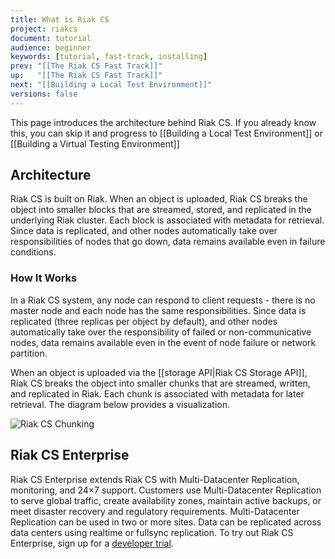 ```yaml
---
title: What is Riak CS
project: riakcs
document: tutorial
audience: beginner
keywords: [tutorial, fast-track, installing]
prev: "[[The Riak CS Fast Track]]"
up:   "[[The Riak CS Fast Track]]"
next: "[[Building a Local Test Environment]]"
versions: false
---
```


This page introduces the architecture behind Riak CS. If you already
know this, you can skip it and progress to [[Building a Local Test
Environment]] or [[Building a Virtual Testing Environment]]

## Architecture

Riak CS is built on Riak. When an object is uploaded, Riak CS breaks the
object into smaller blocks that are streamed, stored, and replicated in
the underlying Riak cluster. Each block is associated with metadata for
retrieval. Since data is replicated, and other nodes automatically take
over responsibilities of nodes that go down, data remains available even
in failure conditions.

### How It Works

In a Riak CS system, any node can respond to client requests - there is
no master node and each node has the same responsibilities. Since data
is replicated (three replicas per object by default), and other nodes
automatically take over the responsibility of failed or
non-communicative nodes, data remains available even in the event of
node failure or network partition.

When an object is uploaded via the [[storage API|Riak CS Storage API]],
Riak CS breaks the object into smaller chunks that are streamed,
written, and replicated in Riak. Each chunk is associated with metadata
for later retrieval. The diagram below provides a visualization.

![Riak CS Chunking](/images/Riak-CS-Overview.png)

## Riak CS Enterprise

Riak CS Enterprise extends Riak CS with Multi-Datacenter Replication,
monitoring, and 24×7 support. Customers use Multi-Datacenter Replication
to serve global traffic, create availability zones, maintain active
backups, or meet disaster recovery and regulatory requirements.
Multi-Datacenter Replication can be used in two or more sites. Data can
be replicated across data centers using realtime or fullsync
replication. To try out Riak CS Enterprise, sign up for a [developer
trial](http://info.basho.com/RiakCS1.1_DeveloperTrialRequest.html).
